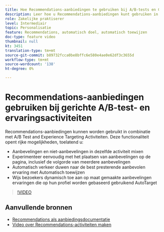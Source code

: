 ```yaml
---
title: Hoe Recommendations-aanbiedingen te gebruiken bij A/B-tests en Gericht op ervaring
description: Leer hoe u Recommendations-aanbiedingen kunt gebruiken in A/B Tests en Experience Targeting Activiteiten in Adobe Target.
role: Zakelijke praktiserer
level: Intermediair
topic: Personalisatie
feature: Recommendations, automatisch doel, automatisch toewijzen
doc-type: feature video
thumbnail: null
kt: 3451
translation-type: tm+mt
source-git-commit: b89732fcca0be8bffc6e580e4ae0e62df3c3655d
workflow-type: tm+mt
source-wordcount: '138'
ht-degree: 0%

---
```



# Recommendations-aanbiedingen gebruiken bij gerichte A/B-test- en ervaringsactiviteiten

Recommendations-aanbiedingen kunnen worden gebruikt in combinatie met A/B Test and Experience Targeting Activiteiten. Deze functionaliteit opent rijke mogelijkheden, toelatend u:

* Aanbevelingen en niet-aanbevelingen in dezelfde activiteit mixen
* Experimenteer eenvoudig met het plaatsen van aanbevelingen op de pagina, inclusief de volgorde van meerdere aanbevelingen
* Automatisch verkeer duwen naar de best presterende aanbevolen ervaring met Automatisch toewijzen
* Wijs bezoekers dynamisch toe aan op maat gemaakte aanbevelingen ervaringen die op hun profiel worden gebaseerd gebruikend AutoTarget

>[!VIDEO](https://video.tv.adobe.com/v/28878?quality=12)

## Aanvullende bronnen

* [Recommendations als aanbiedingsdocumentatie](https://docs.adobe.com/content/help/en/target/using/recommendations/recommendations-as-an-offer.html)
* [Video over Recommendations-activiteiten maken](create-a-recommendations-activity.md)
